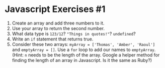 # Javascript Exercises #1

  1. Create an array and add three numbers to it.
  2. Use your array to return the second number.
  3. What data type is `123/12`? `"Things in quotes!"`? `undefined`?
  4. Write an `if` statement that returns true.
  5. Consider these two arrays: `myArray = ['Thomas', 'Amber', 'Raoul']` and `emptyArray = []`. Use a `for` loop to add our names to `emptyArray`. (Hint: `n` needs to be the length of the array. Google a helper method for finding the length of an array in Javascript. Is it the same as Ruby?)